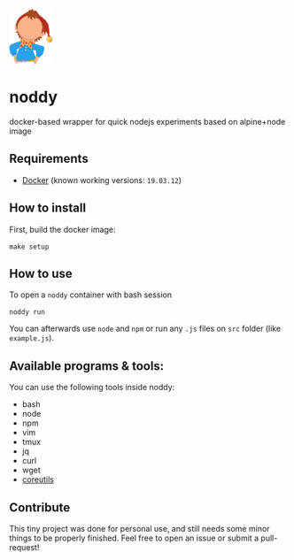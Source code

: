 <img src="./img/noddy_blue_shirt.png" height="100px">

# noddy
docker-based wrapper for quick nodejs experiments based on alpine+node image

## Requirements
- [Docker](https://docs.docker.com/engine/install/) (known working versions: `19.03.12`)

## How to install

First, build the docker image:
```
make setup
```

## How to use
To open a `noddy` container with bash session
```
noddy run
```

You can afterwards use `node` and `npm` or run any `.js` files on `src` folder (like `example.js`).

## Available programs & tools:
You can use the following tools inside noddy:
- bash
- node
- npm
- vim
- tmux
- jq
- curl
- wget
- [coreutils](https://pkgs.alpinelinux.org/contents?file=&path=&name=coreutils)

## Contribute

This tiny project was done for personal use, and still needs some minor things to be properly finished. Feel free to open an issue or submit a pull-request!
